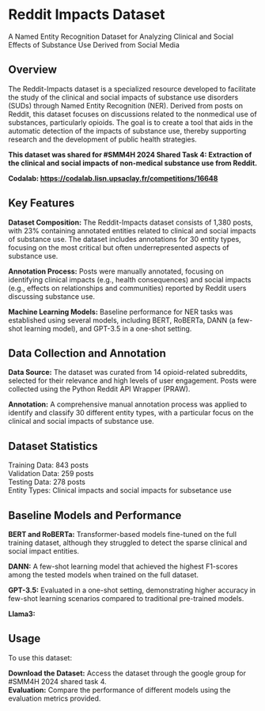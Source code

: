 # Reddit Impacts Dataset
A Named Entity Recognition Dataset for Analyzing Clinical and Social Effects of Substance Use Derived from Social Media

## Overview

The Reddit-Impacts dataset is a specialized resource developed to facilitate the study of the clinical and social impacts of substance use disorders (SUDs) through Named Entity Recognition (NER). Derived from posts on Reddit, this dataset focuses on discussions related to the nonmedical use of substances, particularly opioids. The goal is to create a tool that aids in the automatic detection of the impacts of substance use, thereby supporting research and the development of public health strategies. 

**This dataset was shared for #SMM4H 2024 Shared Task 4: Extraction of the clinical and social impacts of non-medical substance use from Reddit.**

**Codalab: https://codalab.lisn.upsaclay.fr/competitions/16648**

## Key Features

**Dataset Composition:** The Reddit-Impacts dataset consists of 1,380 posts, with 23% containing annotated entities related to clinical and social impacts of substance use. The dataset includes annotations for 30 entity types, focusing on the most critical but often underrepresented aspects of substance use.

**Annotation Process:** Posts were manually annotated, focusing on identifying clinical impacts (e.g., health consequences) and social impacts (e.g., effects on relationships and communities) reported by Reddit users discussing substance use.

**Machine Learning Models:** Baseline performance for NER tasks was established using several models, including BERT, RoBERTa, DANN (a few-shot learning model), and GPT-3.5 in a one-shot setting.

## Data Collection and Annotation

**Data Source:** The dataset was curated from 14 opioid-related subreddits, selected for their relevance and high levels of user engagement. Posts were collected using the Python Reddit API Wrapper (PRAW).

**Annotation:** A comprehensive manual annotation process was applied to identify and classify 30 different entity types, with a particular focus on the clinical and social impacts of substance use.

## Dataset Statistics

Training Data: 843 posts  
Validation Data: 259 posts  
Testing Data: 278 posts  
Entity Types: Clinical impacts and social impacts for subsetance use 

## Baseline Models and Performance

**BERT and RoBERTa:** Transformer-based models fine-tuned on the full training dataset, although they struggled to detect the sparse clinical and social impact entities.

**DANN:** A few-shot learning model that achieved the highest F1-scores among the tested models when trained on the full dataset.

**GPT-3.5:** Evaluated in a one-shot setting, demonstrating higher accuracy in few-shot learning scenarios compared to traditional pre-trained models.

**Llama3:** 

## Usage

To use this dataset:

**Download the Dataset:** Access the dataset through the google group for #SMM4H 2024 shared task 4.  
**Evaluation:** Compare the performance of different models using the evaluation metrics provided.
